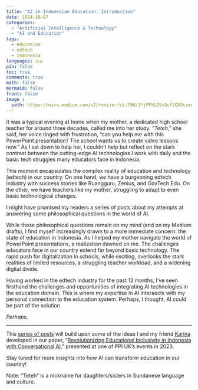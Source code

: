 ```yaml
---
title: "AI in Indonesian Education: Introduction"
date: 2024-10-07
categories:
  - "Artificial Intelligence & Technology"
  - "AI and Education"
tags:
  - education
  - edtech
  - indonesia
languages: 🇬🇧
pin: false
toc: true
comments: true
math: false
mermaid: false
front: false
image :
  path: https://miro.medium.com/v2/resize:fit:798/1*jFPXLDVcScfVQXVczmcPdQ.jpeg
---
```


It was a typical evening at home when my mother, a dedicated high school teacher for around three decades, called me into her study. “*Teteh*,” she said, her voice tinged with frustration, “can you help me with this PowerPoint presentation? The school wants us to create video lessons now.” As I sat down to help her, I couldn’t help but reflect on the stark contrast between the cutting-edge AI technologies I work with daily and the basic tech struggles many educators face in Indonesia.

This moment encapsulates the complex reality of education and technology (edtech) in our country. On one hand, we have a burgeoning edtech industry with success stories like Ruangguru, Zenius, and GovTech Edu. On the other, we have teachers like my mother, struggling to adapt to even basic technological changes.

I might have promised my readers a series of posts about my attempts at answering some philosophical questions in the world of AI.

While those philosophical questions remain on my mind (and on my Medium drafts), I find myself increasingly drawn to a more immediate concern: the state of education in Indonesia. As I helped my mother navigate the world of PowerPoint presentations, a realization dawned on me. The challenges educators face in our country extend far beyond basic technology. The rapid push for digitalization in schools, while exciting, overlooks the stark realities of limited resources, a struggling teacher workload, and a widening digital divide.

Having worked in the edtech industry for the past 12 months, I’ve seen firsthand the challenges and opportunities of integrating AI technologies in the education domain. This is where my expertise in AI intersects with my personal connection to the education system. Perhaps, I thought, AI could be part of the solution.

*Perhaps*.

---

This [series of posts](/categories/ai-and-education/) will build upon some of the ideas I and my friend [Karina](https://karinadewio.medium.com/) developed in our paper, “[Revolutionizing Educational Inclusivity in Indonesia with Conversational AI](https://www.academia.edu/114708662/Revolutionizing_Educational_Inclusivity_in_Indonesia_with_Conversational_AI),” presented at one of PPI UK’s events in 2023.

Stay tuned for more insights into how AI can transform education in our country!

Note: “Teteh” is a nickname for daughters/sisters in Sundanese language and culture.